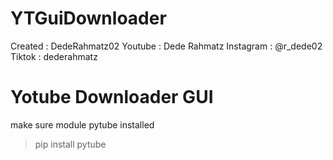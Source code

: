 # YTGuiDownloader
Created : DedeRahmatz02 
Youtube : Dede Rahmatz 
Instagram : @r_dede02 
Tiktok : dederahmatz 

<h1>Yotube Downloader GUI</h1>

make sure module pytube installed

> pip install pytube
